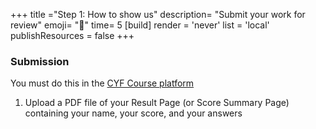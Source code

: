 +++
title ="Step 1: How to show us"
description= "Submit your work for review"
emoji= "📩"
time= 5
[build]
  render = 'never'
  list = 'local'
  publishResources = false 
+++

### Submission

You must do this in the [CYF Course platform](https://application-process.codeyourfuture.io/)

1. Upload a PDF file of your Result Page (or Score Summary Page) containing your name, your score, and your answers
